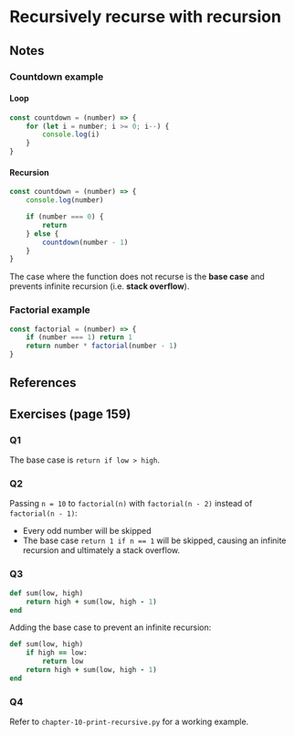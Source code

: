 # Recursively recurse with recursion

## Notes

### Countdown example

#### Loop

```js
const countdown = (number) => {
    for (let i = number; i >= 0; i--) {
        console.log(i)
    }
}
```

#### Recursion

```js
const countdown = (number) => {
    console.log(number)

    if (number === 0) {
        return
    } else {
        countdown(number - 1)
    }
}
```

The case where the function does not recurse is the **base case** and prevents infinite recursion (i.e. **stack overflow**).

### Factorial example

```js
const factorial = (number) => {
    if (number === 1) return 1
    return number * factorial(number - 1)
}
```

## References

## Exercises (page 159)

### Q1

The base case is `return if low > high`.

### Q2

Passing `n = 10` to `factorial(n)` with `factorial(n - 2)` instead of `factorial(n - 1)`:

- Every odd number will be skipped
- The base case `return 1 if n == 1` will be skipped, causing an infinite recursion and ultimately a stack overflow.

### Q3

```ruby
def sum(low, high)
    return high + sum(low, high - 1)
end
```

Adding the base case to prevent an infinite recursion:

```ruby
def sum(low, high)
    if high == low:
        return low
    return high + sum(low, high - 1)
end
```

### Q4

Refer to `chapter-10-print-recursive.py` for a working example.
